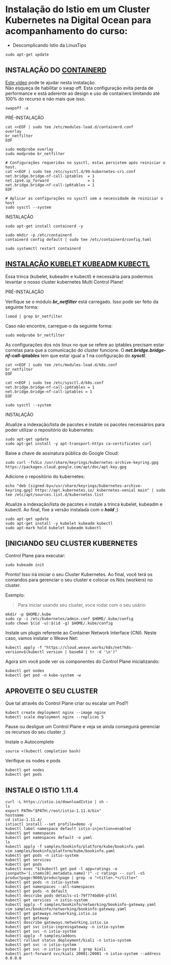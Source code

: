 # Instalação do Istio em um Cluster Kubernetes na Digital Ocean para acompanhamento do curso:

- Descomplicando Istio da LinuxTips

```console
sudo apt-get update
```

## INSTALAÇÃO DO [CONTAINERD](https://kubernetes.io/docs/setup/production-environment/container-runtimes/)
[Este vídeo](https://www.youtube.com/watch?v=DXw6NODrIpc) pode te ajudar nesta instalação.  
Não esqueça de habilitar o swap off. Esta configuração evita perda de performance e está aderente ao design e uso de containers limitando até 100% do recurso e não mais que isso. 

```console
swapoff -a

```

PRÉ-INSTALAÇÃO  

```console
cat <<EOF | sudo tee /etc/modules-load.d/containerd.conf
overlay
br_netfilter
EOF

sudo modprobe overlay
sudo modprobe br_netfilter

# Configurações requeridas no sysctl, estas persistem após reiniciar o host.
cat <<EOF | sudo tee /etc/sysctl.d/99-kubernetes-cri.conf
net.bridge.bridge-nf-call-iptables  = 1
net.ipv4.ip_forward                 = 1
net.bridge.bridge-nf-call-ip6tables = 1
EOF

# Aplicar as configurações no sysctl sem a necessidade de reiniciar o host
sudo sysctl --system
```
INSTALAÇÃO  

```console
sudo apt-get install containerd -y
	
sudo mkdir -p /etc/containerd
containerd config default | sudo tee /etc/containerd/config.toml

sudo systemctl restart containerd
```
## [INSTALAÇÃO KUBELET KUBEADM KUBECTL](https://kubernetes.io/docs/setup/production-environment/tools/kubeadm/install-kubeadm/)

Essa trinca (kubelet, kubeadm e kubectl) é necessária para podermos levantar o nosso cluster kubernetes Multi Control Plane!

PRÉ-INSTALAÇÃO  

Verifique se o módulo ***br_netfilter*** está carregado. Isso pode ser feito da seguinte forma:

```console
lsmod | grep br_netfilter
```

Caso não encontre, carregue-o da seguinte forma:
```console
sudo modprobe br_netfilter
```
As configurações dos nós linux no que se refere ao iptables precisam estar corretas para que a comunicação do cluster funcione. O ***net.bridge.bridge-nf-call-iptables*** tem que estar igual a 1 na configuração do ***sysctl***. 

```console
cat <<EOF | sudo tee /etc/modules-load.d/k8s.conf
br_netfilter
EOF

cat <<EOF | sudo tee /etc/sysctl.d/k8s.conf
net.bridge.bridge-nf-call-ip6tables = 1
net.bridge.bridge-nf-call-iptables = 1
EOF

sudo sysctl --system
```  
INSTALAÇÃO  

Atualize a indexação/lista de pacotes e instale os pacotes necessários para poder utilizar o repositório do kubernetes:

```console
sudo apt-get update
sudo apt-get install -y apt-transport-https ca-certificates curl
```  

Baixe a chave de assinatura pública do Google Cloud:
```console
sudo curl -fsSLo /usr/share/keyrings/kubernetes-archive-keyring.gpg https://packages.cloud.google.com/apt/doc/apt-key.gpg
```

Adicione o repositório do kubernetes:
```console
echo "deb [signed-by=/usr/share/keyrings/kubernetes-archive-keyring.gpg] https://apt.kubernetes.io/ kubernetes-xenial main" | sudo tee /etc/apt/sources.list.d/kubernetes.list
```
Atualize a indexação/lista de pacotes e instale a trinca kubelet, kubeadm e kubectl. Ao final, fixe a versão instalada com o ***hold*** ;)
```console
sudo apt-get update
sudo apt-get install -y kubelet kubeadm kubectl
sudo apt-mark hold kubelet kubeadm kubectl
```
## [INICIANDO SEU CLUSTER KUBERNETES 

Control Plane para executar:
```console
sudo kubeadm init
```
Pronto! Isso irá iniciar o seu Cluster Kubernetes.
Ao final, você terá os comandos para gerenciar o seu cluster e colocar os Nós (workers) no cluster.  

Exemplo:

>Para iniciar usando seu cluster, voce rodar com o seu usário:

```console
mkdir -p $HOME/.kube
sudo cp -i /etc/kubernetes/admin.conf $HOME/.kube/config
sudo chown $(id -u):$(id -g) $HOME/.kube/config
```
Instale um plugin referente ao Container Network Interface (CNI). Neste caso, vamos instalar o Weave Net:
```console
kubectl apply -f "https://cloud.weave.works/k8s/net?k8s-version=$(kubectl version | base64 | tr -d '\n')"
```
Agora sim você pode ver os componentes do Control Plane inicializando:
```console
kubectl get nodes
kubectl get pod -n kube-system -w
```
## APROVEITE O SEU CLUSTER

Que tal através do Control Plane criar ou escalar um Pod?!
```console
kubect create deployment nginx --image nginx
kubectl scale deployment nginx --replicas 5
```

Pause ou desligue um Control Plane e veja se ainda conseguirá gerenciar os recursos do seu cluster ;)

Instale o Autocomplete
```console
source <(kubectl completion bash)
```
Verifique os nodes e pods
```console
kubectl get nodes
kubectl get pods
```
## INSTALE O ISTIO 1.11.4
```console
curl -L https://istio.io/downloadIstio | sh -
ls
export PATH="$PATH:/root/istio-1.11.4/bin"
hostname
cd istio-1.11.4/
istioctl install --set profile=demo -y
kubectl label namespace default istio-injection=enabled
kubectl get namespaces 
kubectl get namespaces default -o yaml
ls
kubectl apply -f samples/bookinfo/platform/kube/bookinfo.yaml
vim samples/bookinfo/platform/kube/bookinfo.yaml
kubectl get pods -n istio-system
kubectl get services
kubectl get pods
kubectl exec "$(kubectl get pod -l app=ratings -o jsonpath='{.items[0].metadata.name}')" -c ratings -- curl -sS productpage:9080/productpage | grep -o "<title>.*</title>"
kubectl get pods -n istio-system
kubectl get namespaces --all-namespaces
kubectl get pods -n default 
kubectl describe pods details-v1-79f774bdb9-pltkl
kubectl get services -n istio-system 
kubectl apply -f samples/bookinfo/networking/bookinfo-gateway.yaml
vim samples/bookinfo/networking/bookinfo-gateway.yaml
kubectl get gateways.networking.istio.io 
kubectl get gateway
kubectl describe gateways.networking.istio.io 
kubectl get svc istio-ingressgateway -n istio-system
kubectl get svc -n istio-system 
kubectl apply -f samples/addons
kubectl rollout status deployment/kiali -n istio-system
kubectl get svc -n istio-system 
kubectl get svc -n istio-system | grep kiali
kubectl port-forward svc/kiali 20001:20001 -n istio-system --address 0.0.0.0
```
